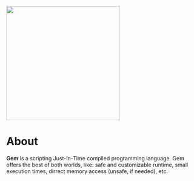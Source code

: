 
<img alight="left" src="https://github.com/sizakuma/gemlang/assets/142700972/459b5dfb-571d-4fb3-a894-849cb9126710" width="300">

# About

**Gem** is a scripting Just-In-Time compiled programming language. Gem offers the best of both worlds, like: safe and customizable runtime, small execution times, dirrect memory access (unsafe, if needed), etc.

